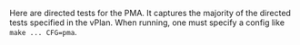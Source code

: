 Here are directed tests for the PMA.
It captures the majority of the directed tests specified in the vPlan.
When running, one must specify a config like `make ... CFG=pma`.
